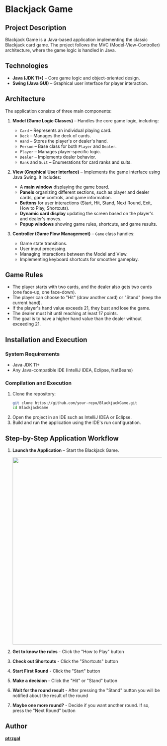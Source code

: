 # Blackjack Game

## Project Description

Blackjack Game is a Java-based application implementing the classic Blackjack card game. The project follows the MVC (Model-View-Controller) architecture, where the game logic is handled in Java.

## Technologies

- **Java (JDK 11+)** – Core game logic and object-oriented design.
- **Swing (Java GUI)** – Graphical user interface for player interaction.

## Architecture

The application consists of three main components:

1. **Model (Game Logic Classes)** – Handles the core game logic, including:
   - `Card` – Represents an individual playing card.
   - `Deck` – Manages the deck of cards.
   - `Hand` – Stores the player's or dealer's hand.
   - `Person` – Base class for both `Player` and `Dealer`.
   - `Player` – Manages player-specific logic.
   - `Dealer` – Implements dealer behavior.
   - `Rank` and `Suit` – Enumerations for card ranks and suits.

2. **View (Graphical User Interface)** – Implements the game interface using Java Swing. It includes:
   - A **main window** displaying the game board.
   - **Panels** organizing different sections, such as player and dealer cards, game controls, and game information.
   - **Buttons** for user interactions (Start, Hit, Stand, Next Round, Exit, How to Play, Shortcuts).
   - **Dynamic card display** updating the screen based on the player's and dealer's moves.
   - **Popup windows** showing game rules, shortcuts, and game results.

3. **Controller (Game Flow Management)** – `Game` class handles:
   - Game state transitions.
   - User input processing.
   - Managing interactions between the Model and View.
   - Implementing keyboard shortcuts for smoother gameplay.

## Game Rules

- The player starts with two cards, and the dealer also gets two cards (one face-up, one face-down).
- The player can choose to "Hit" (draw another card) or "Stand" (keep the current hand).
- If the player's hand value exceeds 21, they bust and lose the game.
- The dealer must hit until reaching at least 17 points.
- The goal is to have a higher hand value than the dealer without exceeding 21.

## Installation and Execution

### System Requirements

- Java JDK 11+
- Any Java-compatible IDE (IntelliJ IDEA, Eclipse, NetBeans)

### Compilation and Execution

1. Clone the repository:
   ```sh
   git clone https://github.com/your-repo/BlackjackGame.git
   cd BlackjackGame
2. Open the project in an IDE such as IntelliJ IDEA or Eclipse.
3. Build and run the application using the IDE's run configuration.

## Step-by-Step Application Workflow

1. **Launch the Application** – Start the Blackjack Game.  
   <p align="center">
     <img src="https://github.com/user-attachments/assets/" width="600">
   </p>

2. **Get to know the rules** - Click the "How to Play" button

3. **Check out Shortcuts** - Click the "Shortcuts" button

4. **Start First Round** - Click the "Start" button

5. **Make a decision** - Click the "Hit" or "Stand" button

6. **Wait for the round result** - After pressing the "Stand" button you will be notified about the result of the round

7. **Maybe one more round?** - Decide if you want another round. If so, press the "Next Round" button

## Author
**[ptrzgal](https://github.com/ptrzgal)** 
